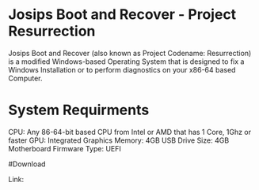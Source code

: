 # Josips Boot and Recover - Project Resurrection

Josips Boot and Recover (also known as Project Codename: Resurrection) is a modified Windows-based Operating System that is designed to fix a Windows Installation or to perform diagnostics on your x86-64 based Computer.

# System Requirments

CPU: Any 86-64-bit based CPU from Intel or AMD that has 1 Core, 1Ghz or faster
GPU: Integrated Graphics
Memory: 4GB
USB Drive Size: 4GB
Motherboard Firmware Type: UEFI

#Download

Link: <link goes here>











